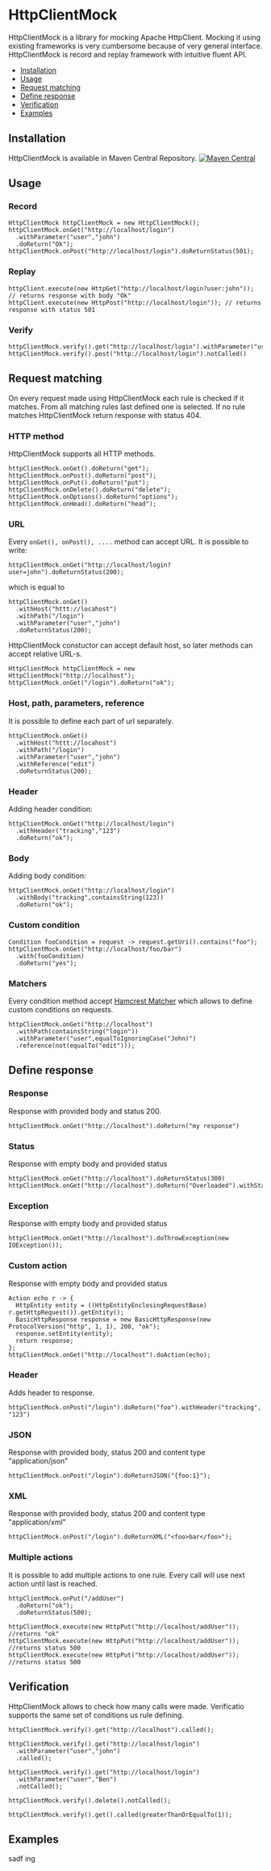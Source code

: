 # HttpClientMock

HttpClientMock is a library for mocking Apache HttpClient. Mocking it using existing frameworks is very cumbersome because of very general interface. HttpClientMock is record and replay framework with intuitive fluent API.

* [Installation](#instalation)
* [Usage](#usage)
* [Request matching](#request-matching)
* [Define response](#define-response)
* [Verification](#verification)
* [Examples](#examples)


## Installation 
HttpClientMock is available in Maven Central Repository. [![Maven Central](https://maven-badges.herokuapp.com/maven-central/com.github.paweladamski/HttpClientMock/badge.svg)](https://maven-badges.herokuapp.com/maven-central/com.github.paweladamski/HttpClientMock)

## Usage

### Record

```
HttpClientMock httpClientMock = new HttpClientMock();
httpClientMock.onGet("http://localhost/login")
  .withParameter("user","john")
  .doReturn("Ok");
httpClientMock.onPost("http://localhost/login").doReturnStatus(501);
```
### Replay
```
httpClient.execute(new HttpGet("http://localhost/login?user:john")); // returns response with body "Ok"
httpClient.execute(new HttpPost("http://localhost/login")); // returns response with status 501
```

### Verify
```
httpClientMock.verify().get("http://localhost/login").withParameter("user","john").called()
httpClientMock.verify().post("http://localhost/login").notCalled()
```


## Request matching
On every request made using HttpClientMock each rule is checked if it matches. From all matching rules last defined one is selected. If no rule matches HttpClientMock return response with status 404.


### HTTP method
HttpClientMock supports all HTTP methods.
```
httpClientMock.onGet().doReturn("get");
httpClientMock.onPost().doReturn("post");
httpClientMock.onPut().doReturn("put");
httpClientMock.onDelete().doReturn("delete");
httpClientMock.onOptions().doReturn("options");
httpClientMock.onHead().doReturn("head");
```
### URL
Every `onGet(), onPost(), ....` method can accept URL. It is possible to write:
```
httpClientMock.onGet("http://localhost/login?user=john").doReturnStatus(200);
```
which is equal to
```
httpClientMock.onGet()
  .withHost("httt://locahost")
  .withPath("/login")
  .withParameter("user","john")
  .doReturnStatus(200);
```

HttpClientMock constuctor can accept default host, so later methods can accept relative URL-s.
```
HttpClientMock httpClientMock = new HttpClientMock("http://localhost");
httpClientMock.onGet("/login").doReturn("ok");
```

### Host, path, parameters, reference
It is possible to define each part of url separately.
```
httpClientMock.onGet()
  .withHost("httt://locahost")
  .withPath("/login")
  .withParameter("user","john")
  .withReference("edit")
  .doReturnStatus(200);
```

### Header
Adding header condition:
```
httpClientMock.onGet("http://localhost/login")
  .withHeader("tracking","123")
  .doReturn("ok");
```

### Body
Adding body condition:
```
httpClientMock.onGet("http://localhost/login")
  .withBody("tracking",containsString(123))
  .doReturn("ok");
```

### Custom condition
```
Condition fooCondition = request -> request.getUri().contains("foo");
httpClientMock.onGet("http://localhost/foo/bar")
  .with(fooCondition)
  .doReturn("yes");
```         

### Matchers
Every condition method accept [Hamcrest Matcher](https://github.com/hamcrest/JavaHamcrest) which allows to define custom conditions on requests.
```
httpClientMock.onGet("http://localhost")
  .withPath(containsString("login"))
  .withParameter("user",equalToIgnoringCase("John)")
  .reference(not(equalTo("edit")));
```

## Define response

### Response
Response with provided body and status 200.
```
httpClientMock.onGet("http://localhost").doReturn("my response")
```
### Status
Response with empty body and provided status
```
httpClientMock.onGet("http://localhost").doReturnStatus(300)
httpClientMock.onGet("http://localhost").doReturn("Overloaded").withStatus("500");

```
### Exception
Response with empty body and provided status
```
httpClientMock.onGet("http://localhost").doThrowException(new IOException());
```
### Custom action
Response with empty body and provided status
```
Action echo r -> {
  HttpEntity entity = ((HttpEntityEnclosingRequestBase) r.getHttpRequest()).getEntity();
  BasicHttpResponse response = new BasicHttpResponse(new ProtocolVersion("http", 1, 1), 200, "ok");
  response.setEntity(entity);
  return response;
};
httpClientMock.onGet("http://localhost").doAction(echo);
```
### Header
Adds header to response.
```
httpClientMock.onPost("/login").doReturn("foo").withHeader("tracking", "123")
```

### JSON
Response with provided body, status 200 and content type "application/json"
```
httpClientMock.onPost("/login").doReturnJSON("{foo:1}");
```

### XML
Response with provided body, status 200 and content type "application/xml"
```
httpClientMock.onPost("/login").doReturnXML("<foo>bar</foo>");
```

### Multiple actions
It is possible to add multiple actions to one rule. Every call will use next action until last is reached.
```
httpClientMock.onPut("/addUser")
  .doReturn("ok");
  .doReturnStatus(500);

httpClientMock.execute(new HttpPut("http://localhost/addUser")); //returns "ok"
httpClientMock.execute(new HttpPut("http://localhost/addUser")); //returns status 500
httpClientMock.execute(new HttpPut("http://localhost/addUser")); //returns status 500
```


## Verification
HttpClientMock allows to check how many calls were made. Verificatio supports the same set of conditions us rule defining.
```
httpClientMock.verify().get("http://localhost").called();

httpClientMock.verify().get("http://localhost/login")
  .withParameter("user","john")
  .called();

httpClientMock.verify().get("http://localhost/login")
  .withParameter("user","Ben")
  .notCalled();

httpClientMock.verify().delete().notCalled();

httpClientMock.verify().get().called(greaterThanOrEqualTo(1));

```
## Examples
sadf
ing
